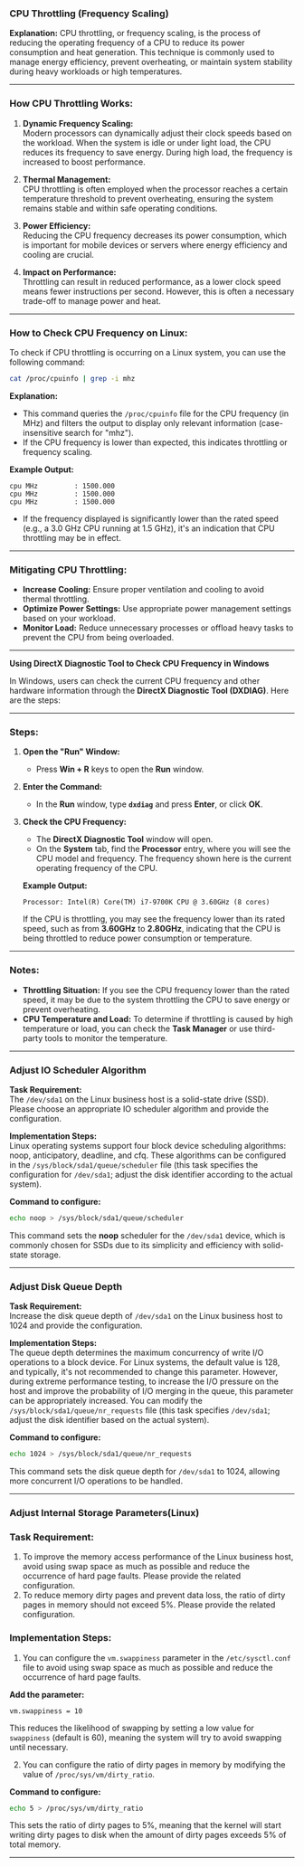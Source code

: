 ### **CPU Throttling (Frequency Scaling)**

**Explanation:**
CPU throttling, or frequency scaling, is the process of reducing the operating frequency of a CPU to reduce its power consumption and heat generation. This technique is commonly used to manage energy efficiency, prevent overheating, or maintain system stability during heavy workloads or high temperatures.

---

### **How CPU Throttling Works:**
1. **Dynamic Frequency Scaling:**  
   Modern processors can dynamically adjust their clock speeds based on the workload. When the system is idle or under light load, the CPU reduces its frequency to save energy. During high load, the frequency is increased to boost performance.
   
2. **Thermal Management:**  
   CPU throttling is often employed when the processor reaches a certain temperature threshold to prevent overheating, ensuring the system remains stable and within safe operating conditions.
   
3. **Power Efficiency:**  
   Reducing the CPU frequency decreases its power consumption, which is important for mobile devices or servers where energy efficiency and cooling are crucial.
   
4. **Impact on Performance:**  
   Throttling can result in reduced performance, as a lower clock speed means fewer instructions per second. However, this is often a necessary trade-off to manage power and heat.

---

### **How to Check CPU Frequency on Linux:**
To check if CPU throttling is occurring on a Linux system, you can use the following command:

```bash
cat /proc/cpuinfo | grep -i mhz
```

**Explanation:**
- This command queries the `/proc/cpuinfo` file for the CPU frequency (in MHz) and filters the output to display only relevant information (case-insensitive search for "mhz").
- If the CPU frequency is lower than expected, this indicates throttling or frequency scaling.

**Example Output:**
```plaintext
cpu MHz         : 1500.000
cpu MHz         : 1500.000
cpu MHz         : 1500.000
```

- If the frequency displayed is significantly lower than the rated speed (e.g., a 3.0 GHz CPU running at 1.5 GHz), it's an indication that CPU throttling may be in effect.

---

### **Mitigating CPU Throttling:**
- **Increase Cooling:** Ensure proper ventilation and cooling to avoid thermal throttling.
- **Optimize Power Settings:** Use appropriate power management settings based on your workload.
- **Monitor Load:** Reduce unnecessary processes or offload heavy tasks to prevent the CPU from being overloaded.

---



**Using DirectX Diagnostic Tool to Check CPU Frequency in Windows**

In Windows, users can check the current CPU frequency and other hardware information through the **DirectX Diagnostic Tool (DXDIAG)**. Here are the steps:

---

### **Steps:**

1. **Open the "Run" Window:**
   - Press **Win + R** keys to open the **Run** window.

2. **Enter the Command:**
   - In the **Run** window, type **`dxdiag`** and press **Enter**, or click **OK**.

3. **Check the CPU Frequency:**
   - The **DirectX Diagnostic Tool** window will open.
   - On the **System** tab, find the **Processor** entry, where you will see the CPU model and frequency. The frequency shown here is the current operating frequency of the CPU.

   **Example Output:**  
   ```plaintext
   Processor: Intel(R) Core(TM) i7-9700K CPU @ 3.60GHz (8 cores)
   ```

   If the CPU is throttling, you may see the frequency lower than its rated speed, such as from **3.60GHz** to **2.80GHz**, indicating that the CPU is being throttled to reduce power consumption or temperature.

---

### **Notes:**
- **Throttling Situation:** If you see the CPU frequency lower than the rated speed, it may be due to the system throttling the CPU to save energy or prevent overheating.
- **CPU Temperature and Load:** To determine if throttling is caused by high temperature or load, you can check the **Task Manager** or use third-party tools to monitor the temperature.

---


### Adjust IO Scheduler Algorithm

**Task Requirement:**  
The `/dev/sda1` on the Linux business host is a solid-state drive (SSD). Please choose an appropriate IO scheduler algorithm and provide the configuration.

**Implementation Steps:**  
Linux operating systems support four block device scheduling algorithms: noop, anticipatory, deadline, and cfq. These algorithms can be configured in the `/sys/block/sda1/queue/scheduler` file (this task specifies the configuration for `/dev/sda1`; adjust the disk identifier according to the actual system).

**Command to configure:**
```bash
echo noop > /sys/block/sda1/queue/scheduler
```

This command sets the **noop** scheduler for the `/dev/sda1` device, which is commonly chosen for SSDs due to its simplicity and efficiency with solid-state storage.

---

### Adjust Disk Queue Depth

**Task Requirement:**  
Increase the disk queue depth of `/dev/sda1` on the Linux business host to 1024 and provide the configuration.

**Implementation Steps:**  
The queue depth determines the maximum concurrency of write I/O operations to a block device. For Linux systems, the default value is 128, and typically, it's not recommended to change this parameter. However, during extreme performance testing, to increase the I/O pressure on the host and improve the probability of I/O merging in the queue, this parameter can be appropriately increased. You can modify the `/sys/block/sda1/queue/nr_requests` file (this task specifies `/dev/sda1`; adjust the disk identifier based on the actual system).

**Command to configure:**
```bash
echo 1024 > /sys/block/sda1/queue/nr_requests
```

This command sets the disk queue depth for `/dev/sda1` to 1024, allowing more concurrent I/O operations to be handled.

---
### Adjust Internal Storage Parameters(Linux)
### Task Requirement:
1. To improve the memory access performance of the Linux business host, avoid using swap space as much as possible and reduce the occurrence of hard page faults. Please provide the related configuration.
2. To reduce memory dirty pages and prevent data loss, the ratio of dirty pages in memory should not exceed 5%. Please provide the related configuration.

### Implementation Steps:
1. You can configure the `vm.swappiness` parameter in the `/etc/sysctl.conf` file to avoid using swap space as much as possible and reduce the occurrence of hard page faults.

**Add the parameter:**
```plaintext
vm.swappiness = 10
```
This reduces the likelihood of swapping by setting a low value for `swappiness` (default is 60), meaning the system will try to avoid swapping until necessary.

2. You can configure the ratio of dirty pages in memory by modifying the value of `/proc/sys/vm/dirty_ratio`.

**Command to configure:**
```bash
echo 5 > /proc/sys/vm/dirty_ratio
```

This sets the ratio of dirty pages to 5%, meaning that the kernel will start writing dirty pages to disk when the amount of dirty pages exceeds 5% of total memory.

---



